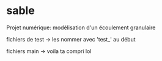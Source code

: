 # sable
Projet numérique: modélisation d'un écoulement granulaire

fichiers de test -> les nommer avec 'test_' au début

fichiers main -> voila ta compri lol


